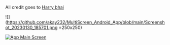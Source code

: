 
All credit goes to [Harry bhai](http://https://www.youtube.com/@CodeWithHarry "Harry bhai")


![](https://github.com/akay232/MultiScreen_Android_App/blob/main/Screenshot_20230130_185701.png =250x250)

[![App Main Screen](https://github.com/akay232/MultiScreen_Android_App/blob/main/Screenshot_20230130_185748.png "App Main Screen")](https://github.com/akay232/MultiScreen_Android_App/blob/main/Screenshot_20230130_185748.png "App Main Screen")

